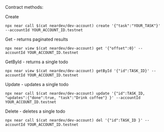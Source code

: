 Contract methods:

Create

```
npx near call $(cat neardev/dev-account) create '{"task":"YOUR_TASK"}' --accountId YOUR_ACCOUNT_ID.testnet
```

Get - returns paginated results

```
npx near view $(cat neardev/dev-account) get '{"offset":0}' --accountId YOUR_ACCOUNT_ID.testnet
```

GetById - returns a single todo

```
npx near view $(cat neardev/dev-account) getById '{"id":TASK_ID}' --accountId YOUR_ACCOUNT_ID.testnet
```

Update - updates a single todo

```
npx near call $(cat neardev/dev-account) update '{"id":TASK_ID, "updates":{"done":true, "task":"Drink coffee"} }' --accountId YOUR_ACCOUNT_ID.testnet
```

Delete - deletes a single todo

```
npx near call $(cat neardev/dev-account) del '{"id":TASK_ID }' --accountId YOUR_ACCOUNT_ID.testnet
```

